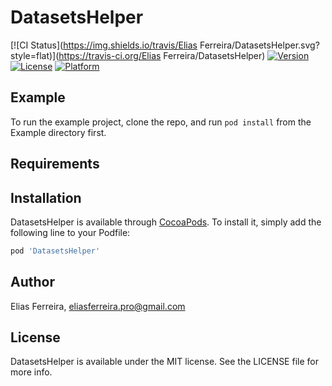 # DatasetsHelper

[![CI Status](https://img.shields.io/travis/Elias Ferreira/DatasetsHelper.svg?style=flat)](https://travis-ci.org/Elias Ferreira/DatasetsHelper)
[![Version](https://img.shields.io/cocoapods/v/DatasetsHelper.svg?style=flat)](https://cocoapods.org/pods/DatasetsHelper)
[![License](https://img.shields.io/cocoapods/l/DatasetsHelper.svg?style=flat)](https://cocoapods.org/pods/DatasetsHelper)
[![Platform](https://img.shields.io/cocoapods/p/DatasetsHelper.svg?style=flat)](https://cocoapods.org/pods/DatasetsHelper)

## Example

To run the example project, clone the repo, and run `pod install` from the Example directory first.

## Requirements

## Installation

DatasetsHelper is available through [CocoaPods](https://cocoapods.org). To install
it, simply add the following line to your Podfile:

```ruby
pod 'DatasetsHelper'
```

## Author

Elias Ferreira, eliasferreira.pro@gmail.com

## License

DatasetsHelper is available under the MIT license. See the LICENSE file for more info.
